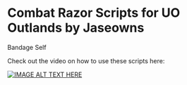 # Combat Razor Scripts for UO Outlands by Jaseowns

Bandage Self

Check out the video on how to use these scripts here:

[![IMAGE ALT TEXT HERE](https://img.youtube.com/vi/Gu_AmskiL0E/0.jpg)](https://youtu.be/Gu_AmskiL0E)
